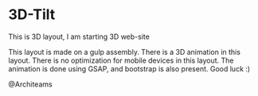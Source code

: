 # 3D-Tilt
This is 3D layout, I am starting 3D web-site

This layout is made on a gulp assembly. There is a 3D animation in this layout. There is no optimization for mobile devices in this layout.
The animation is done using GSAP, and bootstrap is also present.
Good luck :)

@Architeams
